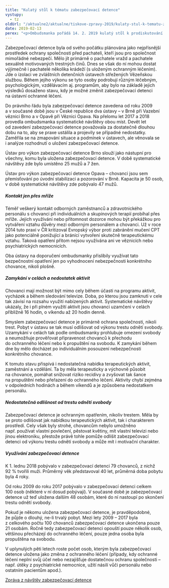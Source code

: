 ```yaml
---
title: "Kulatý stůl k tématu zabezpečovací detence"
vystupy:
  - tz
oldUrl: "/aktualne2/aktualne/tiskove-zpravy-2019/kulaty-stul-k-tematu-zabezpecovaci-detence/"
date: 2019-02-13
perex: "<p>Ombudsmanka pořádá 14. 2. 2019 kulatý stůl k prodiskutování zjištění z návštěv ústavů pro výkon zabezpečovací detence. Ta byla v České republice zavedena v roce 2009 a v současné době fungují dva ústavy, v Brně a Opavě. Na přelomu let 2017 a 2018 ombudsmanka oba navštívila a v rámci kulatého stolu bude o svých zjištěních jednat se zástupci ústavů, Ministerstva spravedlnosti ČR, Vězeňské služby ČR, soudů, státního zastupitelství.</p>"
---
```


<!-- imported from the old website -->

<p>Zabezpečovací detence byla od svého počátku plánována jako nejpřísnější prostředek ochrany společnosti před pachateli, kteří jsou pro společnost mimořádné nebezpečí. Mělo jít primárně o pachatele vražd a pachatele sexuálně motivovaných trestných činů. Dnes se však do ní mohou dostat výjimečně i pachatelé několika krádeží (s uloženým ochranným léčením). Jde o izolaci ve zvláštních detenčních ústavech střežených Vězeňskou službou. Během jejího výkonu se tyto osoby podrobují různým léčebným, psychologickým, vzdělávacím aj. programům, aby bylo na základě jejich výsledků dosaženo stavu, kdy je možné změnit zabezpečovací detenci na ústavní ochranné léčení.</p> <p>Do právního řádu byla zabezpečovací detence zavedena od roku 2009 a v současné době jsou v České republice dva ústavy – v Brně při Vazební věznici Brno a v Opavě při Věznici Opava. Na přelomu let 2017 a 2018 provedla ombudsmanka systematické návštěvy obou míst. Devět let od zavedení zabezpečovací detence považovala za dostatečně dlouhou dobu na to, aby se praxe ustálila a projevily se případné nedostatky. Zaměřila se na zmapování situace a podmínek v ústavech, ale věnovala se i analýze rozhodnutí o uložení zabezpečovací detence. </p> <p>Ústav pro výkon zabezpečovací detence Brno slouží jako nástupní pro všechny, komu byla uložena zabezpečovací detence. V době systematické návštěvy zde bylo umístěno 25 mužů a 7 žen.</p> <p>Ústav pro výkon zabezpečovací detence Opava – chovanci jsou sem přemisťování po úvodní stabilizaci a pozorování v Brně. Kapacita je 50 osob, v době systematické návštěvy zde pobývalo 47 mužů.</p> <h5>Kontakt jen přes mříže</h5> <p>Téměř veškerý kontakt odborných zaměstnanců a zdravotnického personálu s chovanci při individuálních a skupinových terapií probíhal přes mříže. Jejich využívání nebo přítomnost dozorce mohou být překážkou pro vytváření vztahu důvěry mezi odborným personálem a chovanci. Už v roce 2014 tuto praxi v ČR kritizoval Evropský výbor proti zabránění mučení CPT jako potenciálně ponižující a bránící vytvoření skutečně terapeutickému vztahu. Taková opatření přitom nejsou využívána ani ve věznicích nebo psychiatrických nemocnicích.</p> <p>Oba ústavy na doporučení ombudsmanky přislíbily využívat tato bezpečnostní opatření jen po vyhodnocení nebezpečnosti konkrétního chovance, nikoli plošně.</p> <h5>Zamykání v celách a nedostatek aktivit</h5> <p>Chovanci mají možnost být mimo cely během účasti na programu aktivit, vycházek a během sledování televize. Doba, po kterou jsou zamknuti v cele tak závisí na rozsahu využití nabízených aktivit. Systematické návštěvy ukázaly, že i při plném využití aktivit jsou chovanci uzamčeni v celách přibližně 16 hodin, o víkendu až 20 hodin denně.</p> <p>Smyslem zabezpečovací detence je primárně ochrana společnosti, nikoli trest. Pobyt v ústavu se tak musí odlišovat od výkonu trestu odnětí svobody. Uzamykání v celách tak podle ombudsmanky prohlubuje omezení svobody a neumožňuje prověřovat připravenost chovanců k přechodu do ochranného léčení nebo k propuštění na svobodu. K zamykání během dne by mělo docházet po individuálním posouzení nebezpečnosti konkrétního chovance.</p> <p>K tomuto stavu přispívá i nedostatečná nabídka terapeutických aktivit, zaměstnání a vzdělání. Ta by měla terapeuticky a výchovně působit na chovance, pomáhat snižovat riziko recidivy a zvyšovat tak šance na propuštění nebo přeřazení do ochranného léčení. Aktivity chybí zejména v odpoledních hodinách a během víkendů a je způsobena nedostatkem personálu.</p> <h5>Nedostatečná odlišnost od trestu odnětí svobody</h5> <p>Zabezpečovací detence je ochranným opatřením, nikoliv trestem. Měla by se proto odlišovat jak nabídkou terapeutických aktivit, tak i charakterem prostředí. Cely však byly strohé, chovancům nebylo umožněno např. používat vlastní povlečení, pěstovat květiny, mít vlastní televizi nebo jinou elektroniku, přestože právě tohle pomůže odlišit zabezpečovací detenci od výkonu trestu odnětí svobody a může mít i motivační charakter.</p> <h5>Využívání zabezpečovací detence</h5> <p>K 1. lednu 2018 pobývalo v zabezpečovací detenci 79 chovanců, z nichž 92 % tvořili muži. Průměrný věk představoval 40 let, průměrná doba pobytu byla 4 roky. </p> <p>Od roku 2009 do roku 2017 pobývalo v zabezpečovací detenci celkem 100 osob (některé v ní dosud pobývají). V současné době je zabezpečovací detence už teď uložena dalším 48 osobám, které do ní nastoupí po skončení trestu odnětí svobody.</p> <p>Pokud je někomu uložena zabezpečovací detence, je pravděpodobné, že půjde o dlouhý, ne-li trvalý pobyt. Mezi lety 2009 – 2017 byla z celkového počtu 100 chovanců zabezpečovací detence ukončena pouze 21 osobám. Ročně tedy zabezpečovací detenci opouští pouze několik osob, většinou přecházejí do ochranného léčení, pouze jedna osoba byla propuštěna na svobodu.</p><p> V uplynulých pěti letech roste počet osob, kterým byla zabezpečovací detence uložena jako změna z ochranného léčení (případy, kdy ochranné léčení neplní svůj účel nebo nezajišťuje dostatečnou ochranu společnosti – např. útěky z psychiatrické nemocnice, užití násilí vůči personálu nebo ostatním pacientům apod.). </p><p><a href="/uploads-importochrana_osob/ZARIZENI/Veznice/Zabezpecovaci_detence_2019.pdf" target="_blank">Zpráva z návštěv zabezpečovací detence</a></p>
